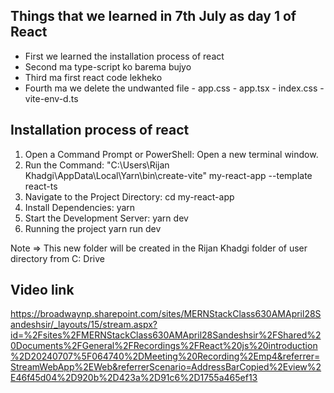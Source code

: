 ## Things that we learned in 7th July as day 1 of React

- First we learned the installation process of react
- Second ma type-script ko barema bujyo
- Third ma first react code lekheko
- Fourth ma we delete the undwanted file
      - app.css
      - app.tsx
      - index.css
      - vite-env-d.ts

## Installation process of react

1. Open a Command Prompt or PowerShell: Open a new terminal window.
2. Run the Command:
   "C:\Users\Rijan Khadgi\AppData\Local\Yarn\bin\create-vite" my-react-app --template react-ts
3. Navigate to the Project Directory:
   cd my-react-app
4. Install Dependencies:
   yarn
5. Start the Development Server:
   yarn dev
6. Running the project
   yarn run dev

Note => This new folder will be created in the Rijan Khadgi folder of user directory from C: Drive

## Video link
https://broadwaynp.sharepoint.com/sites/MERNStackClass630AMApril28Sandeshsir/_layouts/15/stream.aspx?id=%2Fsites%2FMERNStackClass630AMApril28Sandeshsir%2FShared%20Documents%2FGeneral%2FRecordings%2FReact%20js%20introduction%2D20240707%5F064740%2DMeeting%20Recording%2Emp4&referrer=StreamWebApp%2EWeb&referrerScenario=AddressBarCopied%2Eview%2E46f45d04%2D920b%2D423a%2D91c6%2D1755a465ef13
